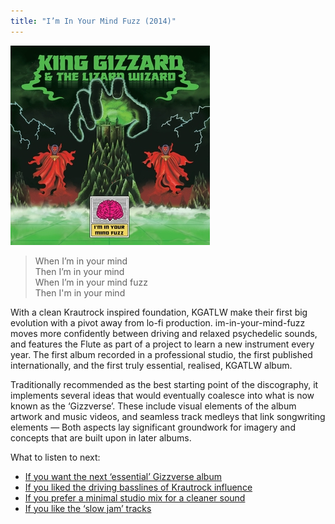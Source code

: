 ```yaml
---
title: "I’m In Your Mind Fuzz (2014)"
---
```


![album cover for I'm In Your Mind Fuzz](./cover.jpg)

> When I’m in your mind  
> Then I’m in your mind  
> When I’m in your mind fuzz  
> Then I'm in your mind

With a clean Krautrock inspired foundation, KGATLW make their first big evolution with a pivot away from lo-fi production. im-in-your-mind-fuzz moves more confidently between driving and relaxed psychedelic sounds, and features the Flute as part of a project to learn a new instrument every year. The first album recorded in a professional studio, the first published internationally, and the first truly essential, realised, KGATLW album.

Traditionally recommended as the best starting point of the discography, it implements several ideas that would eventually coalesce into what is now known as the ‘Gizzverse’. These include visual elements of the album artwork and music videos, and seamless track medleys that link songwriting elements — Both aspects lay significant groundwork for imagery and concepts that are built upon in later albums.

What to listen to next:

*   [If you want the next ‘essential’ Gizzverse album](./nonagon-infinity)
*   [If you liked the driving basslines of Krautrock influence](./flying-microtonal-banana)
*   [If you prefer a minimal studio mix for a cleaner sound](./polygondwanaland)
*   [If you like the ‘slow jam’ tracks](./quarters)
